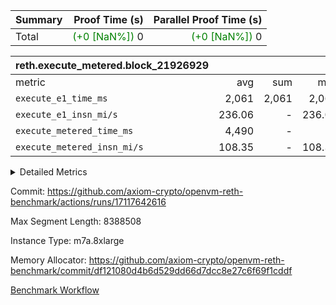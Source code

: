 | Summary | Proof Time (s) | Parallel Proof Time (s) |
|:---|---:|---:|
| Total | <span style='color: green'>(+0 [NaN%])</span> 0 | <span style='color: green'>(+0 [NaN%])</span> 0 |


| reth.execute_metered.block_21926929 |||||
|:---|---:|---:|---:|---:|
|metric|avg|sum|max|min|
| `execute_e1_time_ms  ` |  2,061 |  2,061 |  2,061 |  2,061 |
| `execute_e1_insn_mi/s` |  236.06 | -          |  236.06 |  236.06 |
| `execute_metered_time_ms` |  4,490 | -          | -          | -          |
| `execute_metered_insn_mi/s` |  108.35 | -          |  108.35 |  108.35 |



<details>
<summary>Detailed Metrics</summary>

|  | reth-block_time_ms |
| --- |
|  | 7,597 | 

| air_name | block_number | quotient_deg | interactions | constraints |
| --- | --- | --- | --- | --- |
| AccessAdapterAir<16> | 21926929 | 2 | 5 | 12 | 
| AccessAdapterAir<2> | 21926929 | 2 | 5 | 12 | 
| AccessAdapterAir<32> | 21926929 | 2 | 5 | 12 | 
| AccessAdapterAir<4> | 21926929 | 2 | 5 | 12 | 
| AccessAdapterAir<8> | 21926929 | 2 | 5 | 12 | 
| BitwiseOperationLookupAir<8> | 21926929 | 2 | 2 | 4 | 
| KeccakVmAir | 21926929 | 2 | 321 | 4,513 | 
| MemoryMerkleAir<8> | 21926929 | 2 | 4 | 39 | 
| PersistentBoundaryAir<8> | 21926929 | 2 | 3 | 7 | 
| PhantomAir | 21926929 | 2 | 3 | 5 | 
| Poseidon2PeripheryAir<BabyBearParameters>, 1> | 21926929 | 2 | 1 | 286 | 
| ProgramAir | 21926929 | 1 | 1 | 4 | 
| RangeTupleCheckerAir<2> | 21926929 | 1 | 1 | 4 | 
| Rv32HintStoreAir | 21926929 | 2 | 18 | 28 | 
| Sha256VmAir | 21926929 | 2 | 50 | 663 | 
| VariableRangeCheckerAir | 21926929 | 1 | 1 | 4 | 
| VmAirWrapper<Rv32BaseAluAdapterAir, BaseAluCoreAir<4, 8> | 21926929 | 2 | 20 | 37 | 
| VmAirWrapper<Rv32BaseAluAdapterAir, LessThanCoreAir<4, 8> | 21926929 | 2 | 18 | 40 | 
| VmAirWrapper<Rv32BaseAluAdapterAir, ShiftCoreAir<4, 8> | 21926929 | 2 | 24 | 91 | 
| VmAirWrapper<Rv32BranchAdapterAir, BranchEqualCoreAir<4> | 21926929 | 2 | 11 | 20 | 
| VmAirWrapper<Rv32BranchAdapterAir, BranchLessThanCoreAir<4, 8> | 21926929 | 2 | 13 | 35 | 
| VmAirWrapper<Rv32CondRdWriteAdapterAir, Rv32JalLuiCoreAir> | 21926929 | 2 | 10 | 18 | 
| VmAirWrapper<Rv32HeapAdapterAir<2, 32, 32>, BaseAluCoreAir<32, 8> | 21926929 | 2 | 61 | 126 | 
| VmAirWrapper<Rv32HeapAdapterAir<2, 32, 32>, LessThanCoreAir<32, 8> | 21926929 | 2 | 31 | 129 | 
| VmAirWrapper<Rv32HeapAdapterAir<2, 32, 32>, MultiplicationCoreAir<32, 8> | 21926929 | 2 | 61 | 57 | 
| VmAirWrapper<Rv32HeapAdapterAir<2, 32, 32>, ShiftCoreAir<32, 8> | 21926929 | 2 | 79 | 2,161 | 
| VmAirWrapper<Rv32HeapBranchAdapterAir<2, 32>, BranchEqualCoreAir<32> | 21926929 | 2 | 20 | 55 | 
| VmAirWrapper<Rv32HeapBranchAdapterAir<2, 32>, BranchLessThanCoreAir<32, 8> | 21926929 | 2 | 22 | 126 | 
| VmAirWrapper<Rv32IsEqualModAdapterAir<2, 1, 32, 32>, ModularIsEqualCoreAir<32, 4, 8> | 21926929 | 2 | 25 | 225 | 
| VmAirWrapper<Rv32IsEqualModAdapterAir<2, 3, 16, 48>, ModularIsEqualCoreAir<48, 4, 8> | 21926929 | 2 | 41 | 333 | 
| VmAirWrapper<Rv32JalrAdapterAir, Rv32JalrCoreAir> | 21926929 | 2 | 16 | 20 | 
| VmAirWrapper<Rv32LoadStoreAdapterAir, LoadSignExtendCoreAir<4, 8> | 21926929 | 2 | 18 | 33 | 
| VmAirWrapper<Rv32LoadStoreAdapterAir, LoadStoreCoreAir<4> | 21926929 | 2 | 17 | 40 | 
| VmAirWrapper<Rv32MultAdapterAir, DivRemCoreAir<4, 8> | 21926929 | 2 | 25 | 84 | 
| VmAirWrapper<Rv32MultAdapterAir, MulHCoreAir<4, 8> | 21926929 | 2 | 24 | 31 | 
| VmAirWrapper<Rv32MultAdapterAir, MultiplicationCoreAir<4, 8> | 21926929 | 2 | 19 | 19 | 
| VmAirWrapper<Rv32RdWriteAdapterAir, Rv32AuipcCoreAir> | 21926929 | 2 | 12 | 14 | 
| VmAirWrapper<Rv32VecHeapAdapterAir<1, 2, 2, 32, 32>, FieldExpressionCoreAir> | 21926929 | 2 | 415 | 480 | 
| VmAirWrapper<Rv32VecHeapAdapterAir<1, 6, 6, 16, 16>, FieldExpressionCoreAir> | 21926929 | 2 | 832 | 921 | 
| VmAirWrapper<Rv32VecHeapAdapterAir<2, 1, 1, 32, 32>, FieldExpressionCoreAir> | 21926929 | 2 | 158 | 190 | 
| VmAirWrapper<Rv32VecHeapAdapterAir<2, 2, 2, 32, 32>, FieldExpressionCoreAir> | 21926929 | 2 | 428 | 457 | 
| VmAirWrapper<Rv32VecHeapAdapterAir<2, 3, 3, 16, 16>, FieldExpressionCoreAir> | 21926929 | 2 | 246 | 288 | 
| VmAirWrapper<Rv32VecHeapAdapterAir<2, 6, 6, 16, 16>, FieldExpressionCoreAir> | 21926929 | 2 | 668 | 701 | 
| VmConnectorAir | 21926929 | 2 | 5 | 11 | 

| block_number | execute_metered_time_ms | execute_e1_time_ms |
| --- | --- | --- |
| 21926929 | 4,500 | 2,337 | 

| group | block_number | execute_metered_time_ms | execute_metered_insns | execute_metered_insn_mi/s | execute_e1_time_ms | execute_e1_insns | execute_e1_insn_mi/s |
| --- | --- | --- | --- | --- | --- | --- | --- |
| reth.execute_metered.block_21926929 | 21926929 | 4,490 | 486,559,998 | 108.35 | 2,061 | 486,559,998 | 236.06 | 

</details>


Commit: https://github.com/axiom-crypto/openvm-reth-benchmark/actions/runs/17117642616

Max Segment Length: 8388508

Instance Type: m7a.8xlarge

Memory Allocator: https://github.com/axiom-crypto/openvm-reth-benchmark/commit/df121080d4b6d529dd66d7dcc8e27c6f69f1cddf

[Benchmark Workflow]()

